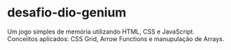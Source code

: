 # desafio-dio-genium
Um jogo simples de memória utilizando HTML, CSS e JavaScript. Conceiitos aplicados: CSS Grid, Arrow Functions e manupulação de Arrays.
